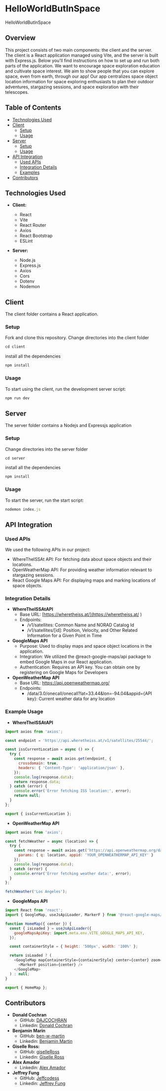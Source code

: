 # HelloWorldButInSpace
HelloWorldButInSpace

## Overview
This project consists of two main components: the client and the server. The client is a React application managed using Vite, and the server is built with Express.js. Below you'll find instructions on how to set up and run both parts of the application. We want to encourage space exploration education and cultivate space interest.  We aim to show people that you can explore space, even from earth, through our app! Our app centralizes space object location information for space exploring enthusiasts to plan their outdoor adventures, stargazing sessions, and space exploration with their telescopes. 

## Table of Contents
- [Technologies Used](#technologies-used)
- [Client](#client)
  - [Setup](#setup)
  - [Usage](#usage)
- [Server](#server)
  - [Setup](#setup-1)
  - [Usage](#usage-1)
- [API Integration](#api-integration)
  - [Used APIs](#used-apis)
  - [Integration Details](#integration-details)
  - [Examples](#examples)
- [Contributors](#contributors)

 
## Technologies Used
- **Client:**
  - React
  - Vite
  - React Router
  - Axios
  - React Bootstrap
  - ESLint

- **Server:**
  - Node.js
  - Express.js
  - Axios
  - Cors
  - Dotenv
  - Nodemon

## Client

The client folder contains a React application.

### Setup
Fork and clone this repository. Change directories into the client folder
```javascript
cd client
```
install all the dependencies
```javascript
npm install
```

### Usage
To start using the client, run the development server script:
```javascript
npm run dev
```


## Server

The server folder contains a Nodejs and Expressjs application

### Setup
Change directories into the server folder
```javascript
cd server
```
install all the dependencies
```javascript
npm install
```

### Usage

To start the server, run the start script:

```javascript
nodemon index.js
```

## API Integration

### Used APIs
We used the following APIs in our project:

- WhereTheISSAt API: For fetching data about space objects and their locations.
- OpenWeatherMap API: For providing weather information relevant to stargazing sessions.
- React Google Maps API: For displaying maps and marking locations of space objects.

### Integration Details
- **WhereTheISSAtAPI**
  - Base URL: [https://wheretheiss.at/](https://wheretheiss.at/ )
  - Endpoints:
    - /v1/satellites:  Common Name and NORAD Catalog Id
    - /v1/satellites/[id]: Position, Velocity, and Other Related Information for a Given Point in Time
- **GoogleMaps API**
  - Purpose: Used to display maps and space object locations in the application.
  - Integration: We utilized the @react-google-maps/api package to embed Google Maps in our React application.
  - Authentication: Requires an API key. You can obtain one by registering on Google Maps for Developers
- **OpenWeatherMap API**
  - Base URL: https://api.openweathermap.org/
  - Endpoints:
    - /data/3.0/onecall/onecall?lat=33.44&lon=-94.04&appid={API key}: Current weather data for any location
   
### Example Usage
- **WhereTheISSAtAPI**
```javascript
import axios from 'axios';

const endpoint = 'https://api.wheretheiss.at/v1/satellites/25544/';

const issCurrentLocation = async () => {
  try {
    const response = await axios.get(endpoint, {
      crossdomain: true,
      headers: { 'Content-Type': 'application/json' },
    });
    console.log(response.data);
    return response.data;
  } catch (error) {
    console.error('Error fetching ISS location:', error);
    return null;
  }
};

export { issCurrentLocation };
```
- **OpenWeatherMap API**
```javascript
import axios from 'axios';

const fetchWeather = async (location) => {
  try {
    const response = await axios.get('https://api.openweathermap.org/data/2.5/weather', {
      params: { q: location, appid: 'YOUR_OPENWEATHERMAP_API_KEY' }
    });
    console.log(response.data);
  } catch (error) {
    console.error('Error fetching weather data:', error);
  }
};

fetchWeather('Los Angeles');
```
- **GoogleMaps API**

```javascript
import React from 'react';
import { GoogleMap, useJsApiLoader, MarkerF } from '@react-google-maps/api';

function HomeMap({ center }) {
  const { isLoaded } = useJsApiLoader({
    googleMapsApiKey: import.meta.env.VITE_GOOGLE_MAPS_API_KEY,
  });

  const containerStyle = { height: '500px', width: '100%' };

  return isLoaded ? (
    <GoogleMap mapContainerStyle={containerStyle} center={center} zoom={8}>
      <MarkerF position={center} />
    </GoogleMap>
  ) : null;
}

export { HomeMap };
```

## Contributors
- **Donald Cochran**
  - GitHub: [DAJCOCHRAN](https://github.com/DAJCOCHRAN)
  - Linkedin: [Donald Cochran](https://www.linkedin.com/in/dajcode/)
- **Benjamin Marin**
  - GitHub: [ben-w-martin](https://github.com/ben-w-martin)
  - Linkedin: [Benjamin Martin](https://www.linkedin.com/in/ben-w-martin017/)
- **Giselle Ross:**
  - GitHub: [giselleRoss](https://github.com/giselleRoss)
  - Linkedin: [Giselle Ross](https://linkedin.com/in/gisellerosstech)
- **Alex Amador**
  - Linkedin: [Alex Amador](https://www.linkedin.com/in/alex-raven-amador/)
- **Jeffrey Fung**
  - GitHub: [Jeffcodess](https://github.com/Jeffcodess)
  - Linkedin: [Jeffrey Fung](https://www.linkedin.com/in/jeffrey-fung-678438bb/)


